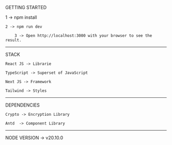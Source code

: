 GETTING STARTED

1 -> npm install

    2 -> npm run dev

        3 -> Open http://localhost:3000 with your browser to see the result.

---

STACK

    React JS -> Librarie

    TypeScript -> Superset of JavaScript

    Next JS -> Framework

    Tailwind -> Styles

---

DEPENDENCIES

    Crypto -> Encryption Library

    Antd  -> Component Library

---

NODE VERSION -> v20.10.0
